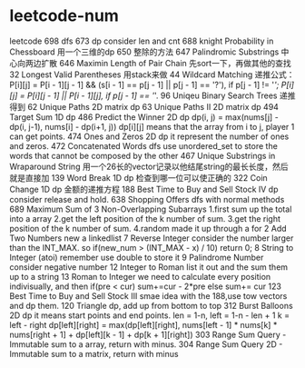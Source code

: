 # leetcode-num
leetcode
698 dfs
673 dp consider len and cnt
688 knight Probability in Chessboard 用一个三维的dp
650 整除的方法
647 Palindromic Substrings 中心向两边扩散
646 Maximin Length of Pair Chain 先sort一下，再做其他的查找
32 Longest Valid Parentheses 用stack来做
44 Wildcard Matching 递推公式：
    P[i][j] = P[i - 1][j - 1] && (s[i - 1] == p[j - 1] || p[j - 1] == '?'), if p[j - 1] != '*';
    P[i][j] = P[i][j - 1] || P[i - 1][j], if p[j - 1] == '*'.
96 Uniqeu Binary Search Trees 递推得到
62 Unique Paths 2D matrix dp
63 Unique Paths II 2D matrix dp
494 Target Sum 1D dp
486 Predict the Winner 2D dp dp(i, j) = max(nums[j] - dp(i, j-1), nums[i] - dp(i+1, j))
    dp[i][j] means that the array from i to j, player 1 can get points.
474 Ones and Zeros 2D dp it represent the number of ones and zeros.
472 Concatenated Words dfs use unordered_set to store the words that cannot be composed by the other
467 Unique Substrings in Wraparound String 用一个26长的vector记录以他结尾string的最长长度，然后就是直接加
139 Word Break 1D dp 检查到哪一位可以使正确的
322 Coin Change 1D dp 金额的递推方程
188 Best Time to Buy and Sell Stock IV dp consider release and hold.
638 Shopping Offers dfs with normal methods
689 Maximum Sum of 3 Non-Overlapping Subarrays
    1.first sum up the total into a array
    2.get the left position of the k number of sum.
    3.get the right position of the k number of sum.
    4.random made it up through a for
2 Add Two Numbers new a linkedlist
7 Reverse Integer consider the number larger than the INT_MAX. so if(new_num > (INT_MAX - x) / 10) return 0;
8 String to Integer (atoi) remember use double to store it
9 Palindrome Number consider negative number
12 Integer to Roman list it out and the sum them up to a string
13 Roman to Integer we need to calculate every position indivisually, and then if(pre < cur) sum+=cur - 2*pre else sum+= cur
123 Best Time to Buy and Sell Stock III smae idea with the 188,use tow vectors and dp them.
120 Triangle dp, add up from bottom to top
312 Burst Balloons 2D dp it means start points and end points. len = 1-n, left = 1-n - len + 1 k = left - right
    dp[left][right] = max(dp[left][right], nums[left - 1] * nums[k] * nums[right + 1] + dp[left][k - 1] + dp[k + 1][right])
303 Range Sum Query - Immutable sum to a array, return with minus.
304 Range Sum Query 2D - Immutable sum to a matrix, return with minus
